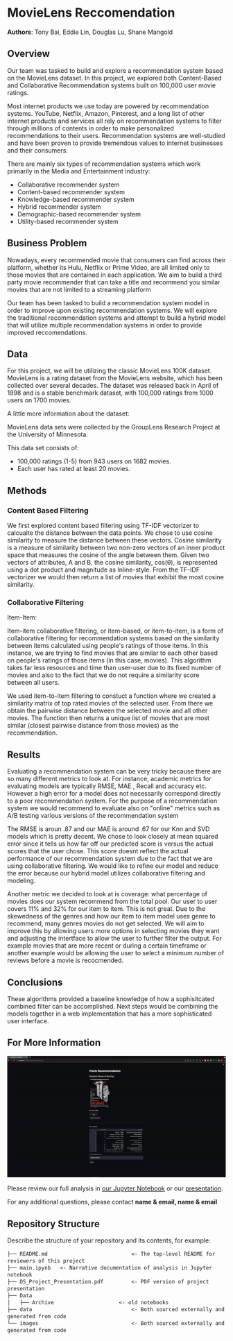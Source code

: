 # MovieLens Reccomendation

**Authors**: Tony Bai, Eddie Lin, Douglas Lu, Shane Mangold

## Overview

Our team was tasked to build and explore a recommendation system based on the MovieLens dataset. In this project, we explored both Content-Based and Collaborative Recommendation systems built on 100,000 user movie ratings.

Most internet products we use today are powered by recommendation systems. YouTube, Netflix, Amazon, Pinterest, and a long list of other internet products and services all rely on recommendation systems to filter through millions of contents in order to make personalized recommendations to their users. Recommendation systems are well-studied and have been proven to provide tremendous values to internet businesses and their consumers.

There are mainly six types of recommendation systems which work primarily in the Media and Entertainment industry:

* Collaborative recommender system
* Content-based recommender system
* Knowledge-based recommender system
* Hybrid recommender system
* Demographic-based recommender system
* Utility-based recommender system

## Business Problem

Nowadays, every recommended movie that consumers can find across their platform, whether its Hulu, Netflix or Prime Video, are all limited only to those movies that are contained in each application. We aim to build a third party movie recommender that can take a title and recommend you similar movies that are not limited to a streaming platform

Our team has been tasked to build a recommendation system model in order to improve upon existing recommendation systems. We will explore the traditional recommendation systems and attempt to build a hybrid model that will utilize multiple recommendation systems in order to provide improved reccomendations.

## Data

For this project, we will be utilizing the classic MovieLens 100K dataset. MovieLens is a rating dataset from the MovieLens website, which has been collected over several decades. The dataset was released back in April of 1998 and is a stable benchmark dataset, with 100,000 ratings from 1000 users on 1700 movies. 

A little more information about the dataset:

MovieLens data sets were collected by the GroupLens Research Project at the University of Minnesota.

This data set consists of:

* 100,000 ratings (1-5) from 943 users on 1682 movies.
* Each user has rated at least 20 movies.

## Methods

### Content Based Filtering

We first explored content based filtering using TF-IDF vectorizer to calcualte the distance between the data points. We chose to use cosine similarity to measure the distance between these vectors. Cosine similarity is a measure of similarity between two non-zero vectors of an inner product space that measures the cosine of the angle between them. Given two vectors of attributes, A and B, the cosine similarity, cos(θ), is represented using a dot product and magnitude as Inline-style. From the TF-IDF vectorizer we would then return a list of movies that exhibit the most cosine similarity.

### Collaborative Filtering

Item-Item:

Item-item collaborative filtering, or item-based, or item-to-item, is a form of collaborative filtering for recommendation systems based on the similarity between items calculated using people's ratings of those items. In this instance, we are trying to find movies that are similar to each other based on people's ratings of those items (in this case, movies). This algorithm takes far less resources and time than user-user due to its fixed number of movies and also to the fact that we do not require a similarity score between all users. 

We used item-to-item filtering to constuct a function where we created a similarity matrix of top rated movies of the selected user. From there we obtain the pairwise distance between the selected movie and all other movies. The function then returns a unique list of movies that are most similar (closest pairwise distance from those movies) as the recommendation. 



## Results

Evaluating a recommendation system can be very tricky because there are so many different metrics to look at. For instance, academic metrics for evaluating models are typically RMSE, MAE , Recall and accuracy etc.  However a high error for a model does not necessarily correspond directly to a poor recommendation system. For the purpose of a recommendation system we would recommend to evaluate also on "online" metrics such as A/B testing various versions of the recommendation system

The RMSE is aroun .87 and our MAE is around .67 for our Knn and SVD models which is pretty decent. We chose to look closely at mean squared error since it tells us how far off our predicted score is versus the actual scores that the user chose. This score doesnt reflect the actual performance of our recommendation system due to the fact that we are using collaborative filtering. We would like to refine our model and reduce the error because our hybrid model utilizes collaborative filtering and modeling.

Another metric we decided to look at is coverage: what percentage of movies does our system recommend from the total pool. Our user to user covers 11% and 32% for our item to item. This is not great. Due to the skewedness of the genres and how our item to item model uses genre to recommend, many genres movies do not get selected. We will aim to improve this by allowing users more options in selecting movies they want and adjusting the intertface to allow the user to further filter the output. For example movies that are more recent or during a certain timeframe or another example would be allowing the user to select a minimum number of reviews before a movie is recocmended.

## Conclusions

These algorithms provided a baseline knowledge of how a sophisitcated combined filter can be accomplished. Next steps would be combining the models together in a web implementation that has a more sophisticated user interface.

## For More Information

![Demo](./images/site_demo.gif)

Please review our full analysis in [our Jupyter Notebook](./dsc-phase1-project-template.ipynb) or our [presentation](./DS_Project_Presentation.pdf).

For any additional questions, please contact **name & email, name & email**

## Repository Structure

Describe the structure of your repository and its contents, for example:

```
├── README.md                           <- The top-level README for reviewers of this project
├── main.ipynb   <- Narrative documentation of analysis in Jupyter notebook
├── DS_Project_Presentation.pdf         <- PDF version of project presentation
├── Data
│   ├── Archive                     <- old notebooks
├── data                                <- Both sourced externally and generated from code
└── images                              <- Both sourced externally and generated from code
```
